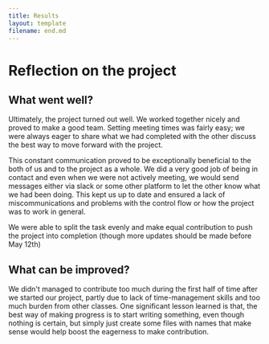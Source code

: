 ```yaml
---
title: Results 
layout: template
filename: end.md
--- 
```


# Reflection on the project

## What went well?
Ultimately, the project turned out well. We worked together nicely and proved to make a good team. Setting meeting times was fairly easy; we were always eager to share what we had completed with the other discuss the best way to move forward with the project. 

This constant communication proved to be exceptionally beneficial to the both of us and to the project as a whole. We did a very good job of being in contact and even when we were not actively meeting, we would send messages either via slack or some other platform to let the other know what we had been doing. This kept us up to date and ensured a lack of miscommunications and problems with the control flow or how the project was to work in general. 

We were able to split the task evenly and make equal contribution to push the project into completion (though more updates should be made before May 12th)

## What can be improved?
We didn't managed to contribute too much during the first half of time after we started our project, partly due to lack of time-management skills and too much burden from other classes.
One significant lesson learned is that, the best way of making progress is to start writing something, even though nothing is certain, but simply just create some files with names that make sense would help boost the eagerness to make contribution.